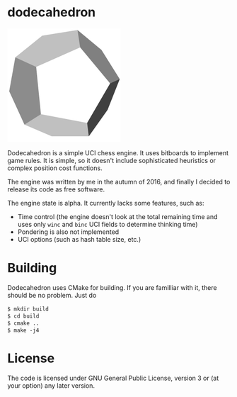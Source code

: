 # dodecahedron

![dodecahedron logo](dodecahedron.png)

Dodecahedron is a simple UCI chess engine. It uses bitboards to implement game rules. It is simple, so it doesn't include sophisticated heuristics or complex position cost functions.

The engine was written by me in the autumn of 2016, and finally I decided to release its code as free software.

The engine state is alpha. It currently lacks some features, such as:

* Time control (the engine doesn't look at the total remaining time and uses only `winc` and `binc` UCI fields to determine thinking time)
* Pondering is also not implemented
* UCI options (such as hash table size, etc.)

# Building

Dodecahedron uses CMake for building. If you are familliar with it, there should be no problem. Just do

~~~
$ mkdir build
$ cd build
$ cmake ..
$ make -j4
~~~

# License

The code is licensed under GNU General Public License, version 3 or (at your option) any later version.
